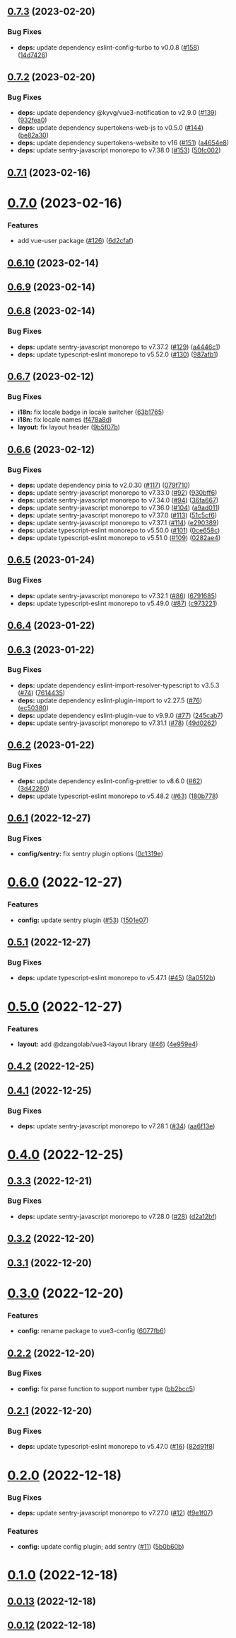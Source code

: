 ## [0.7.3](https://github.com/dzangolab/vue/compare/v0.7.2...v0.7.3) (2023-02-20)


### Bug Fixes

* **deps:** update dependency eslint-config-turbo to v0.0.8 ([#158](https://github.com/dzangolab/vue/issues/158)) ([14d7426](https://github.com/dzangolab/vue/commit/14d7426333e0922c5d5d816a8c2da662eb22c142))



## [0.7.2](https://github.com/dzangolab/vue/compare/v0.7.1...v0.7.2) (2023-02-20)


### Bug Fixes

* **deps:** update dependency @kyvg/vue3-notification to v2.9.0 ([#139](https://github.com/dzangolab/vue/issues/139)) ([932fea0](https://github.com/dzangolab/vue/commit/932fea0bb9a6cfdb28f07bbc03c20797b21c44a9))
* **deps:** update dependency supertokens-web-js to v0.5.0 ([#144](https://github.com/dzangolab/vue/issues/144)) ([be82a30](https://github.com/dzangolab/vue/commit/be82a30d2a28ddcba3bdb0420f2ce6c3547c61a9))
* **deps:** update dependency supertokens-website to v16 ([#151](https://github.com/dzangolab/vue/issues/151)) ([a4654e8](https://github.com/dzangolab/vue/commit/a4654e8cbaa717ff5c4a49a9f150619bcda9c725))
* **deps:** update sentry-javascript monorepo to v7.38.0 ([#153](https://github.com/dzangolab/vue/issues/153)) ([50fc002](https://github.com/dzangolab/vue/commit/50fc0025bf16b78b396062269d1c338e7ea0dcd2))



## [0.7.1](https://github.com/dzangolab/vue/compare/v0.7.0...v0.7.1) (2023-02-16)



# [0.7.0](https://github.com/dzangolab/vue/compare/v0.6.10...v0.7.0) (2023-02-16)


### Features

* add vue-user package ([#126](https://github.com/dzangolab/vue/issues/126)) ([6d2cfaf](https://github.com/dzangolab/vue/commit/6d2cfaff4108e67c53e97b791e3ffd9ab175af13))



## [0.6.10](https://github.com/dzangolab/vue/compare/v0.6.9...v0.6.10) (2023-02-14)



## [0.6.9](https://github.com/dzangolab/vue/compare/v0.6.8...v0.6.9) (2023-02-14)



## [0.6.8](https://github.com/dzangolab/vue/compare/v0.6.7...v0.6.8) (2023-02-14)


### Bug Fixes

* **deps:** update sentry-javascript monorepo to v7.37.2 ([#129](https://github.com/dzangolab/vue/issues/129)) ([a4446c1](https://github.com/dzangolab/vue/commit/a4446c10ac1a9c40149c3be14b55fa0d8eae126d))
* **deps:** update typescript-eslint monorepo to v5.52.0 ([#130](https://github.com/dzangolab/vue/issues/130)) ([987afb1](https://github.com/dzangolab/vue/commit/987afb1c2053f761b2af85a87aa503f59ec4cfed))



## [0.6.7](https://github.com/dzangolab/vue/compare/v0.6.5...v0.6.7) (2023-02-12)


### Bug Fixes

* **i18n:** fix locale badge in locale switcher ([63b1765](https://github.com/dzangolab/vue/commit/63b17657413969d3b24e58f45eb3eae6ea16896a))
* **i18n:** fix locale names ([f478a8d](https://github.com/dzangolab/vue/commit/f478a8da67392debac0e72e175cae6df6ad0ce31))
* **layout:** fix layout header ([9b5f07b](https://github.com/dzangolab/vue/commit/9b5f07b61b88cadf1f2c9a4b79d652510369a4da))



## [0.6.6](https://github.com/dzangolab/vue/compare/v0.6.5...v0.6.6) (2023-02-12)


### Bug Fixes

* **deps:** update dependency pinia to v2.0.30 ([#117](https://github.com/dzangolab/vue/issues/117)) ([079f710](https://github.com/dzangolab/vue/commit/079f71073fd3fa2a338ebc20f7976865ef6777f9))
* **deps:** update sentry-javascript monorepo to v7.33.0 ([#92](https://github.com/dzangolab/vue/issues/92)) ([930bff6](https://github.com/dzangolab/vue/commit/930bff6b7ade093aeef44e38b6dd6b1ddde24e60))
* **deps:** update sentry-javascript monorepo to v7.34.0 ([#94](https://github.com/dzangolab/vue/issues/94)) ([36fa667](https://github.com/dzangolab/vue/commit/36fa667ec824d34164821548b9548078e904929a))
* **deps:** update sentry-javascript monorepo to v7.36.0 ([#104](https://github.com/dzangolab/vue/issues/104)) ([a9ad011](https://github.com/dzangolab/vue/commit/a9ad011db716fe191609aaa672ddb48fd1b89e7e))
* **deps:** update sentry-javascript monorepo to v7.37.0 ([#113](https://github.com/dzangolab/vue/issues/113)) ([51c5cf6](https://github.com/dzangolab/vue/commit/51c5cf6bd59507600e3149d93c3bd4539ede7156))
* **deps:** update sentry-javascript monorepo to v7.37.1 ([#114](https://github.com/dzangolab/vue/issues/114)) ([e290389](https://github.com/dzangolab/vue/commit/e290389df887eeb37b580944fb0db8e0676df6c3))
* **deps:** update typescript-eslint monorepo to v5.50.0 ([#101](https://github.com/dzangolab/vue/issues/101)) ([0ce658c](https://github.com/dzangolab/vue/commit/0ce658cced6ff5fab90b89b08e78eb74b274624a))
* **deps:** update typescript-eslint monorepo to v5.51.0 ([#109](https://github.com/dzangolab/vue/issues/109)) ([0282ae4](https://github.com/dzangolab/vue/commit/0282ae41f96ffb5b57852d32c911d96e868b872a))



## [0.6.5](https://github.com/dzangolab/vue/compare/v0.6.4...v0.6.5) (2023-01-24)


### Bug Fixes

* **deps:** update sentry-javascript monorepo to v7.32.1 ([#86](https://github.com/dzangolab/vue/issues/86)) ([6791685](https://github.com/dzangolab/vue/commit/67916859845a5c6dd950cc442fb149f27650e20b))
* **deps:** update typescript-eslint monorepo to v5.49.0 ([#87](https://github.com/dzangolab/vue/issues/87)) ([c973221](https://github.com/dzangolab/vue/commit/c973221dba3037da3be8fd6a539ace6c08c13927))



## [0.6.4](https://github.com/dzangolab/vue/compare/v0.6.3...v0.6.4) (2023-01-22)



## [0.6.3](https://github.com/dzangolab/vue/compare/v0.6.2...v0.6.3) (2023-01-22)


### Bug Fixes

* **deps:** update dependency eslint-import-resolver-typescript to v3.5.3 ([#74](https://github.com/dzangolab/vue/issues/74)) ([7614435](https://github.com/dzangolab/vue/commit/76144353666e7413d4133ee140565435cc2ed2f5))
* **deps:** update dependency eslint-plugin-import to v2.27.5 ([#76](https://github.com/dzangolab/vue/issues/76)) ([ec50380](https://github.com/dzangolab/vue/commit/ec503805545679436b7efc3cdcfe42ed4281f08b))
* **deps:** update dependency eslint-plugin-vue to v9.9.0 ([#77](https://github.com/dzangolab/vue/issues/77)) ([245cab7](https://github.com/dzangolab/vue/commit/245cab7edae79ca854143da92e56cd362e1bfcec))
* **deps:** update sentry-javascript monorepo to v7.31.1 ([#78](https://github.com/dzangolab/vue/issues/78)) ([49d0262](https://github.com/dzangolab/vue/commit/49d0262f2a6e6cc1afad24f2194880a165c56570))



## [0.6.2](https://github.com/dzangolab/vue/compare/v0.6.1...v0.6.2) (2023-01-22)


### Bug Fixes

* **deps:** update dependency eslint-config-prettier to v8.6.0 ([#62](https://github.com/dzangolab/vue/issues/62)) ([3d42260](https://github.com/dzangolab/vue/commit/3d422601e0f8015b166ab1a1c81bbf9a23daf5cf))
* **deps:** update typescript-eslint monorepo to v5.48.2 ([#63](https://github.com/dzangolab/vue/issues/63)) ([180b778](https://github.com/dzangolab/vue/commit/180b778c87b74eb4baa47a36d9f3ece88355e57c))



## [0.6.1](https://github.com/dzangolab/vue/compare/v0.6.0...v0.6.1) (2022-12-27)


### Bug Fixes

* **config/sentry:** fix sentry plugin options ([0c1319e](https://github.com/dzangolab/vue/commit/0c1319e4b0f9193234797bfd2bb813c923d52533))



# [0.6.0](https://github.com/dzangolab/vue/compare/v0.5.1...v0.6.0) (2022-12-27)


### Features

* **config:** update sentry plugin ([#53](https://github.com/dzangolab/vue/issues/53)) ([1501e07](https://github.com/dzangolab/vue/commit/1501e0709b5c17b650b1dd44ced5ed9a97b3b74e))



## [0.5.1](https://github.com/dzangolab/vue/compare/v0.5.0...v0.5.1) (2022-12-27)


### Bug Fixes

* **deps:** update typescript-eslint monorepo to v5.47.1 ([#45](https://github.com/dzangolab/vue/issues/45)) ([8a0512b](https://github.com/dzangolab/vue/commit/8a0512b791ae17b49b12a10e65b827c8bd86fafe))



# [0.5.0](https://github.com/dzangolab/vue/compare/v0.4.2...v0.5.0) (2022-12-27)


### Features

* **layout:** add @dzangolab/vue3-layout library ([#46](https://github.com/dzangolab/vue/issues/46)) ([4e959e4](https://github.com/dzangolab/vue/commit/4e959e49b9c2c021fcab9f354d218552ba6cda69))



## [0.4.2](https://github.com/dzangolab/vue/compare/v0.4.1...v0.4.2) (2022-12-25)



## [0.4.1](https://github.com/dzangolab/vue/compare/v0.4.0...v0.4.1) (2022-12-25)


### Bug Fixes

* **deps:** update sentry-javascript monorepo to v7.28.1 ([#34](https://github.com/dzangolab/vue/issues/34)) ([aa6f13e](https://github.com/dzangolab/vue/commit/aa6f13e0f932491885c806614cf2bf669f7e2427))



# [0.4.0](https://github.com/dzangolab/vue/compare/v0.3.3...v0.4.0) (2022-12-25)



## [0.3.3](https://github.com/dzangolab/vue/compare/v0.3.2...v0.3.3) (2022-12-21)


### Bug Fixes

* **deps:** update sentry-javascript monorepo to v7.28.0 ([#28](https://github.com/dzangolab/vue/issues/28)) ([d2a12bf](https://github.com/dzangolab/vue/commit/d2a12bf283d1e2d068bfd522ffb97662f589c588))



## [0.3.2](https://github.com/dzangolab/vue/compare/v0.3.1...v0.3.2) (2022-12-20)



## [0.3.1](https://github.com/dzangolab/vue/compare/v0.3.0...v0.3.1) (2022-12-20)



# [0.3.0](https://github.com/dzangolab/vue/compare/v0.2.2...v0.3.0) (2022-12-20)


### Features

* **config:** rename package to vue3-config ([6077fb6](https://github.com/dzangolab/vue/commit/6077fb60dcbc19d6e1974abd7f86c0bce832257a))



## [0.2.2](https://github.com/dzangolab/vue/compare/v0.2.1...v0.2.2) (2022-12-20)


### Bug Fixes

* **config:** fix parse function to support number type ([bb2bcc5](https://github.com/dzangolab/vue/commit/bb2bcc51259e816cbdcc55c3d6830729baebff73))



## [0.2.1](https://github.com/dzangolab/vue/compare/v0.2.0...v0.2.1) (2022-12-20)


### Bug Fixes

* **deps:** update typescript-eslint monorepo to v5.47.0 ([#16](https://github.com/dzangolab/vue/issues/16)) ([82d91f8](https://github.com/dzangolab/vue/commit/82d91f826150e16e95ac4bf7c11525e702ef33ef))



# [0.2.0](https://github.com/dzangolab/vue/compare/v0.1.0...v0.2.0) (2022-12-18)


### Bug Fixes

* **deps:** update sentry-javascript monorepo to v7.27.0 ([#12](https://github.com/dzangolab/vue/issues/12)) ([f9e1f07](https://github.com/dzangolab/vue/commit/f9e1f070c76ca30a6cd572cb0076bcbff801c49a))


### Features

* **config:** update config plugin; add sentry ([#11](https://github.com/dzangolab/vue/issues/11)) ([5b0b60b](https://github.com/dzangolab/vue/commit/5b0b60b59ca499003fa46230a14c7676c98e4231))



# [0.1.0](https://github.com/dzangolab/vue/compare/v0.0.13...v0.1.0) (2022-12-18)



## [0.0.13](https://github.com/dzangolab/vue/compare/0.0.1...0.0.13) (2022-12-18)



## [0.0.12](https://github.com/dzangolab/vue/compare/0.0.1...0.0.12) (2022-12-18)



